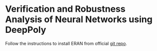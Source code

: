 Verification and Robustness Analysis of Neural Networks using DeepPoly
========
Follow the instructions to install ERAN from official [git repo](https://github.com/eth-sri/ERAN).
